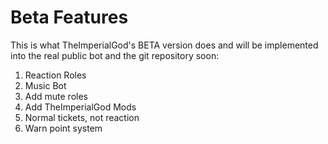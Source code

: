 # Beta Features
This is what TheImperialGod's BETA version does and will be implemented into the real public bot and the git repository soon:
1. Reaction Roles
2. Music Bot
3. Add mute roles
4. Add TheImperialGod Mods
5. Normal tickets, not reaction
6. Warn point system

